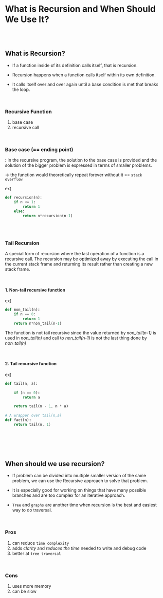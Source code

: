 # What is Recursion and When Should We Use It?

<br>

<br>

## What is Recursion?

- If a function inside of its definition calls itself, that is recursion.

- Recursion happens when a function calls itself within its own definition.

- It calls itself over and over again until a base condition is met that breaks the loop.

<br>

### Recursive Function

1. base case
2. recursive call

<br>

### Base case (== ending point)

: In the recursive program, the solution to the base case is provided and the solution of the bigger problem is expressed in terms of smaller problems.

-> the function would theoretically repeat forever without it  == `stack overflow`

ex)

```python
def recursion(n):
    if n <= 1:
        return 1
    else:
        return n*recursion(n-1)
```

<br>

<br>

### Tail Recursion

A special form of recursion where the last operation of a function is a recursive call. The recursion may be optimized away by executing the call in the current stack frame and returning its result rather than creating a new stack frame.

<br>

#### 1. Non-tail recursive function

ex) 

```python
def non_tail(n):
    if n == 0:
        return 1
    return n*non_tail(n-1)
```

The function is not tail recursive since the value returned by *non_tail(n-1)* is used in *non_tail(n)* and call to *non_tail(n-1)* is not the last thing done by *non_tail(n)* 

<br>

#### 2. Tail recursive function

ex)

```python
def tail(n, a): 
  
    if (n == 0): 
        return a 
  
    return tail(n - 1, n * a) 
  
# A wrapper over tail(n,a) 
def fact(n): 
    return tail(n, 1) 
```

<br>

<br><br>

## When should we use recursion?

- If problem can be divided into multiple smaller version of the same problem, we can use the Recursive approach to solve that problem.

- It is especially good for working on things that have many possible branches and are too complex for an iterative approach.
- `Tree`  and  `graphs`  are another time when recursion is the best and easiest way to do traversal.

<br>

### Pros

1. can reduce `time complexity`
2. adds *clarity* and *reduces the time* needed to write and debug code
3. better at `tree traversal`

<br>

### Cons

1. uses more memory
2. can be slow
